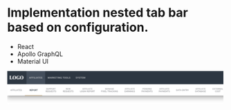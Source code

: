 # Implementation nested tab bar based on configuration.

- React
- Apollo GraphQL
- Material UI


<img src="desc.png" width="500" title="description">
